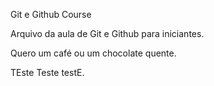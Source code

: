 Git e Github Course

Arquivo da aula de Git e Github para iniciantes.

Quero um café ou um chocolate quente.

TEste Teste testE.

